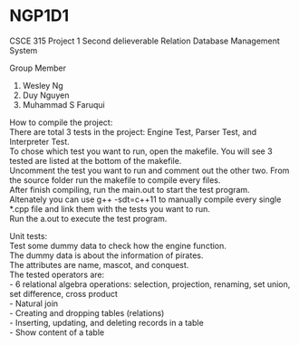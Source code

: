 # NGP1D1
CSCE 315 Project 1 Second delieverable
Relation Database Management System

Group Member

1. Wesley Ng
2. Duy Nguyen
3. Muhammad S Faruqui

How to compile the project: <br />
	There are total 3 tests in the project: Engine Test, Parser Test, and Interpreter Test. <br />
	To chose which test you want to run, open the makefile. You will see 3 tested are listed at the bottom of the makefile. <br />
	Uncomment the test you want to run and comment out the other two.
	From the source folder run the makefile to compile every files. <br />
	After finish compiling, run the main.out to start the test program. <br />
	Altenately you can use g++ -sdt=c++11 to manually compile every single *.cpp file and link them with the tests you want to run. <br />
	Run the a.out to execute the test program. <br />

Unit tests: <br />
	Test some dummy data to check how the engine function. <br />
	The dummy data is about the information of pirates. <br />
	The attributes are name, mascot, and conquest. <br />
	The tested operators are: <br />
		- 6 relational algebra operations: selection, projection, renaming, set union, set difference, cross product <br />
		- Natural join <br />
		- Creating and dropping tables (relations) <br />
		- Inserting, updating, and deleting records in a table <br />
		- Show content of a table <br />
